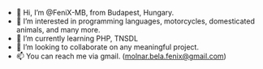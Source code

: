 - 👋 Hi, I’m @FeniX-MB, from Budapest, Hungary.
- 👀 I’m interested in programming languages, motorcycles, domesticated animals, and many more.
- 🌱 I’m currently learning PHP, TNSDL
- 💞️ I’m looking to collaborate on any meaningful project.
- 📫 You can reach me via gmail. (molnar.bela.fenix@gmail.com)

<!---
FeniX-MB/FeniX-MB is a ✨ special ✨ repository because its `README.md` (this file) appears on your GitHub profile.
You can click the Preview link to take a look at your changes.
--->
